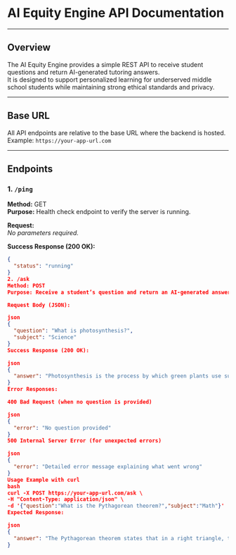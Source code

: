 # AI Equity Engine API Documentation

---

## Overview

The AI Equity Engine provides a simple REST API to receive student questions and return AI-generated tutoring answers.  
It is designed to support personalized learning for underserved middle school students while maintaining strong ethical standards and privacy.

---

## Base URL

All API endpoints are relative to the base URL where the backend is hosted.  
Example: `https://your-app-url.com`

---

## Endpoints

### 1. `/ping`  
**Method:** GET  
**Purpose:** Health check endpoint to verify the server is running.

**Request:**  
_No parameters required._

**Success Response (200 OK):**
```json
{
  "status": "running"
}
2. /ask
Method: POST
Purpose: Receive a student’s question and return an AI-generated answer.

Request Body (JSON):

json
{
  "question": "What is photosynthesis?",
  "subject": "Science"
}
Success Response (200 OK):

json
{
  "answer": "Photosynthesis is the process by which green plants use sunlight to make food from carbon dioxide and water."
}
Error Responses:

400 Bad Request (when no question is provided)

json
{
  "error": "No question provided"
}
500 Internal Server Error (for unexpected errors)

json
{
  "error": "Detailed error message explaining what went wrong"
}
Usage Example with curl
bash
curl -X POST https://your-app-url.com/ask \
-H "Content-Type: application/json" \
-d '{"question":"What is the Pythagorean theorem?","subject":"Math"}'
Expected Response:

json
{
  "answer": "The Pythagorean theorem states that in a right triangle, the square of the hypotenuse is equal to the sum of the squares of the other two sides."
}
